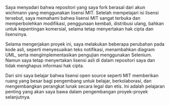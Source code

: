 Saya menyadari bahwa repositori yang saya fork berasal dari akun wichmann yang menggunakan lisensi MIT. Setelah mempelajari isi lisensi tersebut, saya memahami bahwa lisensi MIT sangat terbuka dan memperbolehkan modifikasi, penggunaan kembali, distribusi ulang, bahkan untuk kepentingan komersial, selama tetap menyertakan hak cipta dan lisensinya.

Selama mengerjakan proyek ini, saya melakukan beberapa perubahan pada kode asli, seperti menyesuaikan teks notifikasi, menambahkan diagram UML, serta mengimplementasikan pengujian menggunakan Selenium. Namun saya tetap menyertakan lisensi asli di dalam repositori saya dan tidak menghapus informasi hak cipta.

Dari sini saya belajar bahwa lisensi open source seperti MIT memberikan ruang yang besar bagi pengembang untuk belajar, berkolaborasi, dan mengembangkan perangkat lunak secara legal dan etis. Ini adalah pelajaran penting yang akan saya bawa dalam pengembangan proyek-proyek selanjutnya.